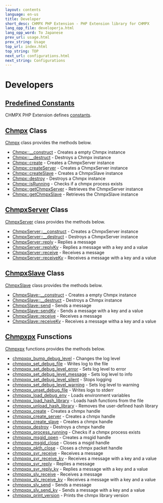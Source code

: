 ```yaml
---
layout: contents
language: en-us
title: Developer
short_desc: CHMPX PHP Extension - PHP Extension library for CHMPX
lang_opp_file: developerja.html
lang_opp_word: To Japanese
prev_url: usage.html
prev_string: Usage
top_url: index.html
top_string: TOP
next_url: configurations.html
next_string: Configurations
---
```


# Developers

## [Predefined Constants](constants.html)
CHMPX PHP Extension defines [constants](constants.html).

## [Chmpx](chmpx_class.html) Class
[Chmpx](chmpx_class.html) class provides the methods below.

- [Chmpx::__construct](chmpx_class_construct.html) - Creates a empty Chmpx instance
- [Chmpx::__destruct](chmpx_class_destruct.html) - Destroys a Chmpx instance
- [Chmpx::create](chmpx_class_create.html) - Creates a ChmpxServer instance
- [Chmpx::createServer](chmpx_class_createserver.html) - Creates a ChmpxServer instance
- [Chmpx::createSlave](chmpx_class_createslave.html) - Creates a ChmpxSlave instance
- [Chmpx::destroy](chmpx_class_destroy.html) - Destroys a Chmpx instance
- [Chmpx::isRunning](chmpx_class_isrunning.html) - Checks if a chmpx process exists
- [Chmpx::getChmpxServer](chmpx_class_getchmpxserver.html) - Retrieves the ChmpxServer instance
- [Chmpx::getChmpxSlave](chmpx_class_getchmpxslave.html) - Retrieves the ChmpxSlave instance

## [ChmpxServer](chmpxserver_class.html) Class
[ChmpxServer](chmpxserver_class.html) class provides the methods below.

- [ChmpxServer::__construct](chmpxserver_class_construct.html) - Creates a ChmpxServer instance
- [ChmpxServer::__destruct](chmpxserver_class_destruct.html) - Destroys a ChmpxServer instance
- [ChmpxServer::reply](chmpxserver_class_reply.html) - Replies a message
- [ChmpxServer::replyKv](chmpxserver_class_replykv.html) - Replies a message with a key and a value
- [ChmpxServer::receive](chmpxserver_class_receive.html) - Receives a message
- [ChmpxServer::receiveKv](chmpxserver_class_receivekv.html) - Receives a message with a key and a value

## [ChmpxSlave](chmpxslave_class.html) Class
[ChmpxSlave](chmpxslave_class.html) class provides the methods below.

- [ChmpxSlave::__construct](chmpxslave_class_construct.html) - Creates a empty Chmpx instance
- [ChmpxSlave::__destruct](chmpxslave_class_destruct.html) - Destroys a Chmpx instance
- [ChmpxSlave::send](chmpxslave_class_send.html) - Sends a message
- [ChmpxSlave::sendKv](chmpxslave_class_sendkv.html) - Sends a message with a key and a value
- [ChmpxSlave::receive](chmpxslave_class_receive.html) - Receives a message
- [ChmpxSlave::receiveKv](chmpxslave_class_receivekv.html) - Receives a message witha a key and a value


## [Chmpxpx](chmpxpx.html) Funsctions
[Chmpxpx](chmpxpx.html) functions provides the methods below.

- [chmpxpx_bump_debug_level](chmpxpx_bump_debug_level.html) - Changes the log level
- [chmpxpx_set_debug_file](chmpxpx_set_debug_file.html) - Writes log to the file
- [chmpxpx_set_debug_level_error](chmpxpx_set_debug_level_error.html) - Sets log level to error
- [chmpxpx_set_debug_level_message](chmpxpx_set_debug_level_message.html) - Sets log level to info
- [chmpxpx_set_debug_level_silent](chmpxpx_set_debug_level_silent.html) - Stops logging
- [chmpxpx_set_debug_level_warning](chmpxpx_set_debug_level_warning.html) - Sets log level to warning
- [chmpxpx_unset_debug_file](chmpxpx_unset_debug_file.html) - Writes logs to stderr
- [chmpxpx_load_debug_env](chmpxpx_load_debug_env.html) - Loads environment variables
- [chmpxpx_load_hash_library](chmpxpx_load_hash_library.html) - Loads hash functions from the file
- [chmpxpx_unload_hash_library](chmpxpx_unload_hash_library.html) - Removes the user-defined hash library
- [chmpxpx_create](chmpxpx_create.html) - Creates a chmpx handle
- [chmpxpx_create_server](chmpxpx_create_server.html) - Creates a chmpx handle
- [chmpxpx_create_slave](chmpxpx_create_slave.html) - Creates a chmpx handle
- [chmpxpx_destroy](chmpxpx_destroy.html) - Destroys a chmpx handle
- [chmpxpx_process_running](chmpxpx_process_running.html) - Checks if a chmpx process exists
- [chmpxpx_msgid_open](chmpxpx_msgid_open.html) - Creates a msgid handle
- [chmpxpx_msgid_close](chmpxpx_msgid_close.html) - Closes a msgid handle
- [chmpxpx_pkth_close](chmpxpx_pkth_close.html) - Closes a chmpx packet handle
- [chmpxpx_svr_receive](chmpxpx_svr_receive.html) - Receives a message
- [chmpxpx_svr_receive_kv](chmpxpx_svr_receive_kv.html) - Receives a message with a key and a value
- [chmpxpx_svr_reply](chmpxpx_svr_reply.html) - Replies a message
- [chmpxpx_svr_reply_kv](chmpxpx_svr_reply_kv.html) - Replies a message with a key and a value
- [chmpxpx_slv_receive](chmpxpx_slv_receive.html) - Receives a message
- [chmpxpx_slv_receive_kv](chmpxpx_slv_receive_kv.html) - Receives a message with a key and a value
- [chmpxpx_slv_send](chmpxpx_slv_send.html) - Sends a message
- [chmpxpx_slv_send_kv](chmpxpx_slv_send_kv.html) - Sends a message with a key and a value
- [chmpxpx_print_version](chmpxpx_print_version.html) - Prints the chmpx library version
